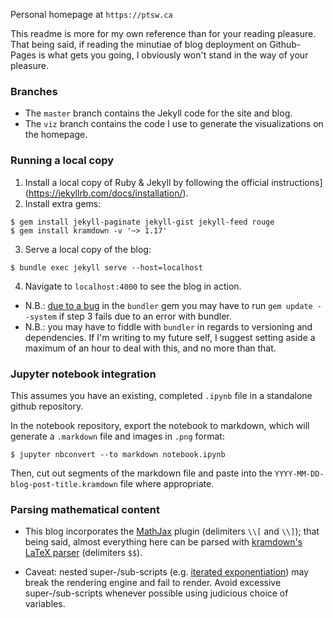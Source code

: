 Personal homepage at `https://ptsw.ca`

This readme is more for my own reference than for your reading pleasure. That being said, if reading the minutiae of blog deployment on Github-Pages is what gets you going, I obviously won't stand in the way of your pleasure.

### Branches

* The `master` branch contains the Jekyll code for the site and blog.
* The `viz` branch contains the code I use to generate the visualizations on the homepage.

### Running a local copy

1. Install a local copy of Ruby & Jekyll by following the official instructions](https://jekyllrb.com/docs/installation/).
2. Install extra gems:
```
$ gem install jekyll-paginate jekyll-gist jekyll-feed rouge
$ gem install kramdown -v '~> 1.17'
```
3. Serve a local copy of the blog:
```
$ bundle exec jekyll serve --host=localhost
```
4. Navigate to `localhost:4000` to see the blog in action.

* N.B.: [due to a bug](https://bundler.io/blog/2019/05/14/solutions-for-cant-find-gem-bundler-with-executable-bundle.html) in the `bundler` gem you may have to run `gem update --system` if step 3 fails due to an error with bundler.
* N.B.: you may have to fiddle with `bundler` in regards to versioning and dependencies. If I'm writing to my future self, I suggest setting aside a maximum of an hour to deal with this, and no more than that.

### Jupyter notebook integration

This assumes you have an existing, completed `.ipynb` file in a standalone github repository.

In the notebook repository, export the notebook to markdown, which will generate a `.markdown` file and images in `.png` format:
```
$ jupyter nbconvert --to markdown notebook.ipynb
```
Then, cut out segments of the markdown file and paste into the `YYYY-MM-DD-blog-post-title.kramdown` file where appropriate.

### Parsing mathematical content

* This blog incorporates the [MathJax](https://www.mathjax.org/) plugin (delimiters `\\[` and `\\]`); that being said, almost everything here can be parsed with [kramdown's LaTeX parser](https://kramdown.gettalong.org/converter/latex.html) (delimiters `$$`).

* Caveat: nested super-/sub-scripts (e.g. [iterated exponentiation](https://en.wikipedia.org/wiki/Tetration)) may break the rendering engine and fail to render. Avoid excessive super-/sub-scripts whenever possible using judicious choice of variables.
